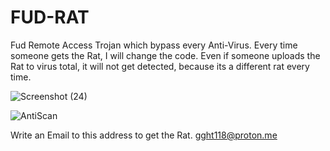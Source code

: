 # FUD-RAT
Fud Remote Access Trojan which bypass every Anti-Virus. Every time someone gets the Rat, I will change the code.
Even if someone uploads the Rat to virus total, it will not get detected, because its a different rat every time. 

![Screenshot (24)](https://user-images.githubusercontent.com/124307301/216442996-001436c4-12ca-4f70-8578-bf88e6c4fd9b.png)

![AntiScan](https://user-images.githubusercontent.com/124307301/216443320-d0645245-63f5-4e3a-9d26-e0a7cf8c0d62.png)


Write an Email to this address to get the Rat. gght118@proton.me
